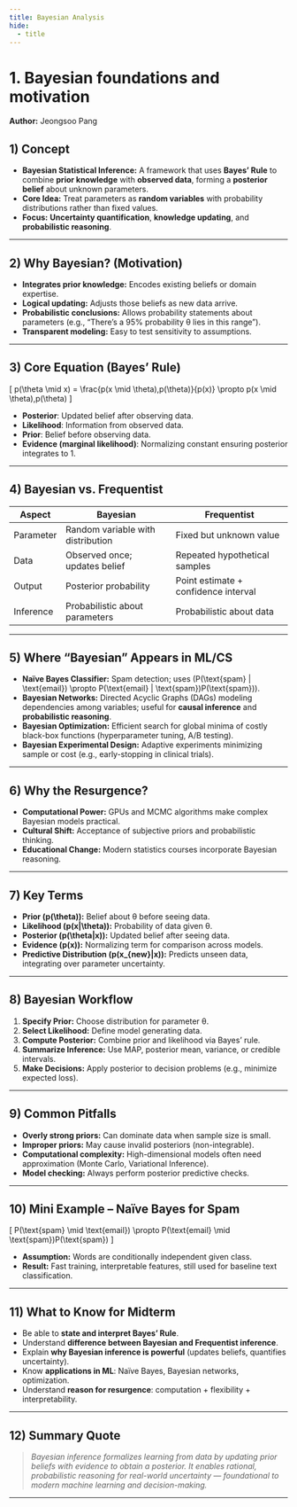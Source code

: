 ```yaml
---
title: Bayesian Analysis
hide:
  - title
---
```

# 1. Bayesian foundations and motivation 
**Author:** Jeongsoo Pang  

## **1) Concept**
- **Bayesian Statistical Inference:** A framework that uses **Bayes’ Rule** to combine **prior knowledge** with **observed data**, forming a **posterior belief** about unknown parameters.  
- **Core Idea:** Treat parameters as **random variables** with probability distributions rather than fixed values.  
- **Focus:** **Uncertainty quantification**, **knowledge updating**, and **probabilistic reasoning**.  

---

## **2) Why Bayesian? (Motivation)**
- **Integrates prior knowledge:** Encodes existing beliefs or domain expertise.  
- **Logical updating:** Adjusts those beliefs as new data arrive.  
- **Probabilistic conclusions:** Allows probability statements about parameters (e.g., “There’s a 95% probability θ lies in this range”).  
- **Transparent modeling:** Easy to test sensitivity to assumptions.  

---

## **3) Core Equation (Bayes’ Rule)**
\[
p(\theta \mid x) = \frac{p(x \mid \theta)\,p(\theta)}{p(x)} \propto p(x \mid \theta)\,p(\theta)
\]  
- **Posterior**: Updated belief after observing data.  
- **Likelihood**: Information from observed data.  
- **Prior**: Belief before observing data.  
- **Evidence (marginal likelihood)**: Normalizing constant ensuring posterior integrates to 1.  

---

## **4) Bayesian vs. Frequentist**
| **Aspect** | **Bayesian** | **Frequentist** |
|-------------|---------------|----------------|
| Parameter | Random variable with distribution | Fixed but unknown value |
| Data | Observed once; updates belief | Repeated hypothetical samples |
| Output | Posterior probability | Point estimate + confidence interval |
| Inference | Probabilistic about parameters | Probabilistic about data |

---

## **5) Where “Bayesian” Appears in ML/CS**
- **Naïve Bayes Classifier:** Spam detection; uses \(P(\text{spam} | \text{email}) \propto P(\text{email} | \text{spam})P(\text{spam})\).  
- **Bayesian Networks:** Directed Acyclic Graphs (DAGs) modeling dependencies among variables; useful for **causal inference** and **probabilistic reasoning**.  
- **Bayesian Optimization:** Efficient search for global minima of costly black-box functions (hyperparameter tuning, A/B testing).  
- **Bayesian Experimental Design:** Adaptive experiments minimizing sample or cost (e.g., early-stopping in clinical trials).  

---

## **6) Why the Resurgence?**
- **Computational Power:** GPUs and MCMC algorithms make complex Bayesian models practical.  
- **Cultural Shift:** Acceptance of subjective priors and probabilistic thinking.  
- **Educational Change:** Modern statistics courses incorporate Bayesian reasoning.  

---

## **7) Key Terms**
- **Prior \(p(\theta)\):** Belief about θ before seeing data.  
- **Likelihood \(p(x|\theta)\):** Probability of data given θ.  
- **Posterior \(p(\theta|x)\):** Updated belief after seeing data.  
- **Evidence \(p(x)\):** Normalizing term for comparison across models.  
- **Predictive Distribution \(p(x_{new}|x)\):** Predicts unseen data, integrating over parameter uncertainty.  

---

## **8) Bayesian Workflow**
1. **Specify Prior:** Choose distribution for parameter θ.  
2. **Select Likelihood:** Define model generating data.  
3. **Compute Posterior:** Combine prior and likelihood via Bayes’ rule.  
4. **Summarize Inference:** Use MAP, posterior mean, variance, or credible intervals.  
5. **Make Decisions:** Apply posterior to decision problems (e.g., minimize expected loss).  

---

## **9) Common Pitfalls**
- **Overly strong priors:** Can dominate data when sample size is small.  
- **Improper priors:** May cause invalid posteriors (non-integrable).  
- **Computational complexity:** High-dimensional models often need approximation (Monte Carlo, Variational Inference).  
- **Model checking:** Always perform posterior predictive checks.  

---

## **10) Mini Example – Naïve Bayes for Spam**
\[
P(\text{spam} \mid \text{email}) \propto P(\text{email} \mid \text{spam})P(\text{spam})
\]
- **Assumption:** Words are conditionally independent given class.  
- **Result:** Fast training, interpretable features, still used for baseline text classification.  

---

## **11) What to Know for Midterm**
- Be able to **state and interpret Bayes’ Rule**.  
- Understand **difference between Bayesian and Frequentist inference**.  
- Explain **why Bayesian inference is powerful** (updates beliefs, quantifies uncertainty).  
- Know **applications in ML**: Naïve Bayes, Bayesian networks, optimization.  
- Understand **reason for resurgence**: computation + flexibility + interpretability.  

---

## **12) Summary Quote**
> *Bayesian inference formalizes learning from data by updating prior beliefs with evidence to obtain a posterior. It enables rational, probabilistic reasoning for real-world uncertainty — foundational to modern machine learning and decision-making.*

---


